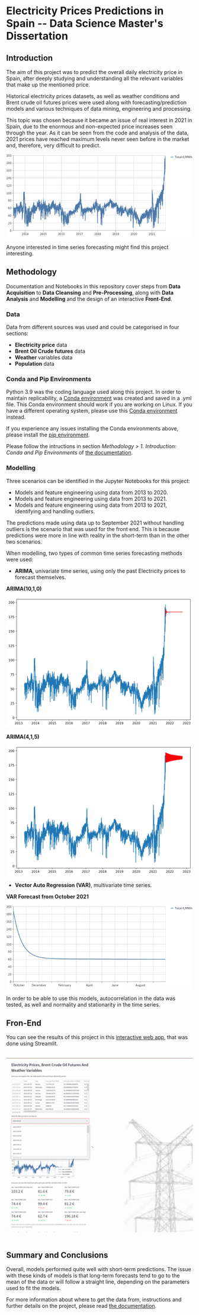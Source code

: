 # Electricity Prices Predictions in Spain -- Data Science Master's Dissertation

## Introduction

The aim of this project was to predict the overall daily electricity price in Spain, after deeply studying and understanding all the relevant variables that make up the mentioned price.

Historical electricity prices datasets, as well as weather conditions and Brent crude oil futures prices were used along with forecasting/prediction models and various techniques of data mining, engineering and processing. 

This topic was chosen because it became an issue of real interest in 2021 in Spain, due to the enormous and non-expected price increases seen through the year.
As it can be seen from the code and analysis of the data, 2021 prices have reached maximum levels never seen before in the market and, therefore, very difficult to predict.

![Historical Electricity Prices](/images/electricity_prices.png)

Anyone interested in time series forecasting might find this project interesting. 

## Methodology

Documentation and Notebooks in this repository cover steps from **Data Acquisition** to **Data Cleansing** and **Pre-Processing**, along with **Data Analysis** and **Modelling** and the design of an interactive **Front-End**. 


### Data

Data from different sources was used and could be categorised in four sections:

- **Electricity price** data
- **Brent Oil Crude futures** data
- **Weather** variables data
- **Population** data

### Conda and Pip Environments

Python 3.9 was the coding language used along this project. In order to maintain replicability, a [Conda environment](/tfm-environment9.yml) was created and saved in a .yml file. This Conda environment should work if you are working on Linux.
If you have a different operating system, please use this [Conda environment](/tfm-environment10.yml) instead.

If you experience any issues installing the Conda environments above, please install the [pip environment](/requirements-tfm3.txt). 

Please follow the intructions in section *Methodology > 1. Introduction: Conda and Pip Environments* of [the documentation](/Masters%20dissertation%20-%20Electricity%20prices%20predictions%20in%20Spain%20--%20Paula%20Cervilla%20García.pdf).


### Modelling

Three scenarios can be identified in the Jupyter Notebooks for this project:

- Models and feature engineering using data from 2013 to 2020.
- Models and feature engineering using data from 2013 to 2021.
- Models and feature engineering using data from 2013 to 2021, identifying and handling outliers.

The predictions made using data up to September 2021 without handling outliers is the scenario that was used for the front end. This is because predictions were more in line with reality in the short-term than in the other two scenarios. 

When modelling, two types of common time series forecasting methods were used:

- **ARIMA**, univariate time series, using only the past Electricity prices to forecast themselves.

**ARIMA(10,1,0)**

![ARIMA](/images/ARIMA1010.png)

**ARIMA(4,1,5)**

![ARIMA](images/ARIMA415.png)

- **Vector Auto Regression (VAR)**, multivariate time series.

**VAR Forecast from October 2021**

![VAR](/images/VAR.png)


In order to be able to use this models, autocorrelation in the data was tested, as well and normality and stationarity in the time series.

## Fron-End

You can see the results of this project in this [interactive web app](https://share.streamlit.io/paulacervilla/streamlit-app/Front-end-script.py), that was done using Streamlit.

![Front-end](/front%20end%20streamlit/GIF_frontend.gif)


## Summary and Conclusions


Overall, models performed quite well with short-term predictions. 
The issue with these kinds of models is that long-term forecasts tend to go to the mean of the data or will follow a straight line, depending on the parameters used to fit the models.


For more information about where to get the data from, instructions and further details on the project, please read [the documentation](/Masters%20dissertation%20-%20Electricity%20prices%20predictions%20in%20Spain%20--%20Paula%20Cervilla%20García.pdf).









